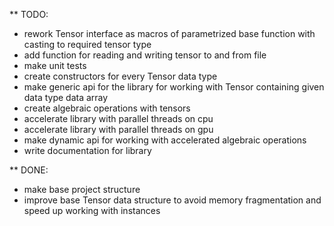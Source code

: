 
** TODO:
- rework Tensor interface as macros of parametrized base function with casting to required tensor type 
- add function for reading and writing tensor to and from file
- make unit tests
- create constructors for every Tensor data type
- make generic api for the library for working with Tensor containing given data type data array
- create algebraic operations with tensors
- accelerate library with parallel threads on cpu
- accelerate library with parallel threads on gpu
- make dynamic api for working with accelerated algebraic operations
- write documentation for library


** DONE:
- make base project structure
- improve base Tensor data structure to avoid memory fragmentation and speed up working with instances

